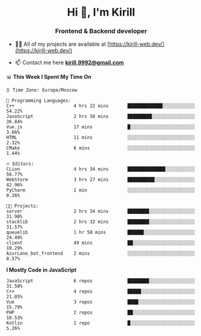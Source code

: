 <h1 align="center">Hi 👋, I'm Kirill</h1>
<h3 align="center">Frontend & Backend developer</h3>

- 👨‍💻 All of my projects are available at [https://kirill-web.dev/](https://kirill-web.dev/)

- 📫 Contact me here **kirill.9992@gmail.com**











<!--START_SECTION:waka-->
📊 **This Week I Spent My Time On** 

```text
⌚︎ Time Zone: Europe/Moscow

💬 Programming Languages: 
C++                      4 hrs 22 mins       █████████████░░░░░░░░░░░░   54.22% 
JavaScript               2 hrs 58 mins       █████████░░░░░░░░░░░░░░░░   36.84% 
Vue.js                   17 mins             █░░░░░░░░░░░░░░░░░░░░░░░░   3.66% 
HTML                     11 mins             ░░░░░░░░░░░░░░░░░░░░░░░░░   2.32% 
CMake                    6 mins              ░░░░░░░░░░░░░░░░░░░░░░░░░   1.44%

🔥 Editors: 
CLion                    4 hrs 34 mins       ██████████████░░░░░░░░░░░   56.77% 
WebStorm                 3 hrs 27 mins       ██████████░░░░░░░░░░░░░░░   42.96% 
PyCharm                  1 min               ░░░░░░░░░░░░░░░░░░░░░░░░░   0.26%

🐱‍💻 Projects: 
server                   2 hrs 34 mins       ████████░░░░░░░░░░░░░░░░░   31.98% 
stacklib                 2 hrs 32 mins       ████████░░░░░░░░░░░░░░░░░   31.57% 
queuelib                 1 hr 58 mins        ██████░░░░░░░░░░░░░░░░░░░   24.49% 
client                   49 mins             ██░░░░░░░░░░░░░░░░░░░░░░░   10.29% 
AzurLane_bot_frontend    2 mins              ░░░░░░░░░░░░░░░░░░░░░░░░░   0.57%

```

**I Mostly Code in JavaScript** 

```text
JavaScript               6 repos             ████████░░░░░░░░░░░░░░░░░   31.58% 
C++                      4 repos             █████░░░░░░░░░░░░░░░░░░░░   21.05% 
Vue                      3 repos             ████░░░░░░░░░░░░░░░░░░░░░   15.79% 
PHP                      2 repos             ██░░░░░░░░░░░░░░░░░░░░░░░   10.53% 
Kotlin                   1 repo              █░░░░░░░░░░░░░░░░░░░░░░░░   5.26%

```



<!--END_SECTION:waka-->
